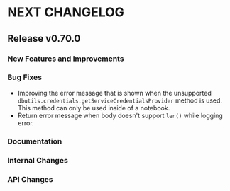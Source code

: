 # NEXT CHANGELOG

## Release v0.70.0

### New Features and Improvements

### Bug Fixes
- Improving the error message that is shown when the unsupported `dbutils.credentials.getServiceCredentialsProvider` method is used. This method can only be used inside of a notebook.
- Return error message when body doesn't support `len()` while logging error.

### Documentation

### Internal Changes

### API Changes
